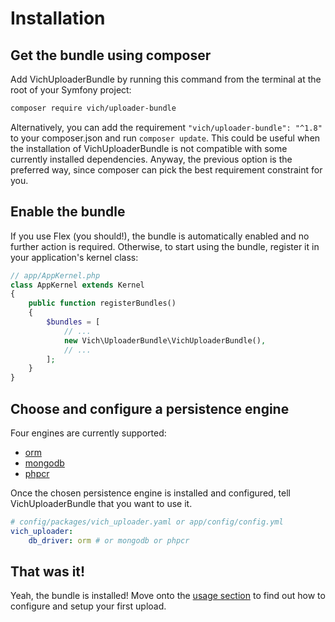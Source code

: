 Installation
============

## Get the bundle using composer

Add VichUploaderBundle by running this command from the terminal at the root of
your Symfony project:

```bash
composer require vich/uploader-bundle
```

Alternatively, you can add the requirement `"vich/uploader-bundle": "^1.8"` to your composer.json and run `composer update`.
This could be useful when the installation of VichUploaderBundle is not compatible with some currently installed dependencies. Anyway, the previous option is the preferred way, since composer can pick the best requirement constraint for you.

## Enable the bundle

If you use Flex (you should!), the bundle is automatically enabled and no further action is required.
Otherwise, to start using the bundle, register it in your application's kernel class:

```php
// app/AppKernel.php
class AppKernel extends Kernel
{
    public function registerBundles()
    {
        $bundles = [
            // ...
            new Vich\UploaderBundle\VichUploaderBundle(),
            // ...
        ];
    }
}
```


## Choose and configure a persistence engine

Four engines are currently supported:

  * [orm](https://www.doctrine-project.org/projects/doctrine-orm/en/2.6/index.html)
  * [mongodb](https://www.doctrine-project.org/projects/doctrine-mongodb-odm/en/1.2/index.html)
  * [phpcr](https://www.doctrine-project.org/projects/doctrine-phpcr-odm/en/latest/index.html)

Once the chosen persistence engine is installed and configured, tell
VichUploaderBundle that you want to use it.

```yaml
# config/packages/vich_uploader.yaml or app/config/config.yml
vich_uploader:
    db_driver: orm # or mongodb or phpcr
```

## That was it!

Yeah, the bundle is installed! Move onto the [usage section](usage.md) to find out how
to configure and setup your first upload.
